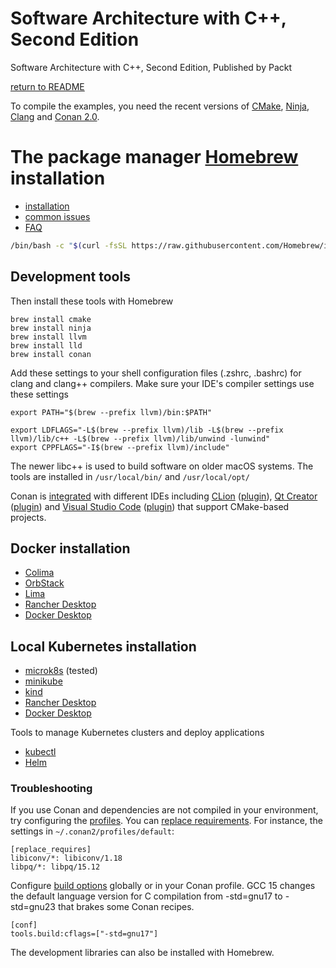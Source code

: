 # Software Architecture with C++, Second Edition

Software Architecture with C++, Second Edition, Published by Packt

[return to README](../README.md#development-environment)

To compile the examples, you need the recent versions of [CMake](https://cmake.org/), [Ninja](https://ninja-build.org/),
[Clang](https://clang.llvm.org/) and [Conan 2.0](https://conan.io/).

# The package manager [Homebrew](https://brew.sh/) installation

- [installation](https://docs.brew.sh/Installation)
- [common issues](https://docs.brew.sh/Common-Issues)
- [FAQ](https://docs.brew.sh/FAQ)

```bash
/bin/bash -c "$(curl -fsSL https://raw.githubusercontent.com/Homebrew/install/HEAD/install.sh)"
```

## Development tools

Then install these tools with Homebrew

```brew
brew install cmake
brew install ninja
brew install llvm
brew install lld
brew install conan
```

Add these settings to your shell configuration files (.zshrc, .bashrc) for clang and clang++ compilers.
Make sure your IDE's compiler settings use these settings

```
export PATH="$(brew --prefix llvm)/bin:$PATH"

export LDFLAGS="-L$(brew --prefix llvm)/lib -L$(brew --prefix llvm)/lib/c++ -L$(brew --prefix llvm)/lib/unwind -lunwind"
export CPPFLAGS="-I$(brew --prefix llvm)/include"
```

The newer libc++ is used to build software on older macOS systems. The tools are installed in `/usr/local/bin/` and `/usr/local/opt/`

Conan is [integrated](https://docs.conan.io/2/integrations.html) with different IDEs including
[CLion](https://docs.conan.io/2/integrations/clion.html) ([plugin](https://www.jetbrains.com/help/clion/conan-plugin.html)),
[Qt Creator](https://doc.qt.io/qtcreator/creator-project-conan.html) ([plugin](https://doc.qt.io/qtcreator/creator-project-conan.html)) and
[Visual Studio Code](https://code.visualstudio.com/docs/cpp/cmake-quickstart) ([plugin](https://marketplace.visualstudio.com/items?itemName=afri-bit.vsconan))
that support CMake-based projects.

## Docker installation

- [Colima](https://github.com/abiosoft/colima)
- [OrbStack](https://orbstack.dev/)
- [Lima](https://github.com/lima-vm/lima)
- [Rancher Desktop](https://docs.rancherdesktop.io/getting-started/installation/)
- [Docker Desktop](https://docs.docker.com/desktop/setup/install/mac-install/)

## Local Kubernetes installation

- [microk8s](https://microk8s.io/docs/install-macos) (tested)
- [minikube](https://minikube.sigs.k8s.io/docs/)
- [kind](https://kind.sigs.k8s.io/docs/user/quick-start/)
- [Rancher Desktop](https://docs.rancherdesktop.io/ui/preferences/kubernetes/)
- [Docker Desktop](https://docs.docker.com/desktop/features/kubernetes/)

Tools to manage Kubernetes clusters and deploy applications

- [kubectl](https://kubernetes.io/docs/tasks/tools/install-kubectl-windows/)
- [Helm](https://helm.sh/docs/intro/install/)

### Troubleshooting

If you use Conan and dependencies are not compiled in your environment, try configuring the [profiles](https://docs.conan.io/2/reference/config_files/profiles.html).
You can [replace requirements](https://docs.conan.io/2/reference/config_files/profiles.html).
For instance, the settings in `~/.conan2/profiles/default`:

```text
[replace_requires]
libiconv/*: libiconv/1.18
libpq/*: libpq/15.12
```

Configure [build options](https://docs.conan.io/2/reference/config_files/global_conf.html) globally or in your Conan profile.
GCC 15 changes the default language version for C compilation from -std=gnu17 to -std=gnu23 that brakes some Conan recipes.

```text
[conf]
tools.build:cflags=["-std=gnu17"]
```

The development libraries can also be installed with Homebrew.
